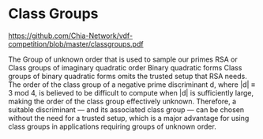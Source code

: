 # Class Groups


https://github.com/Chia-Network/vdf-competition/blob/master/classgroups.pdf

The Group of unknown order that is used to sample our primes
RSA or Class groups of imaginary quadratic order
Binary quadratic forms 
Class groups of binary quadratic forms omits the trusted setup that RSA needs.
The order of the class group of a negative prime discriminant d, where |d| ≡ 3 mod 4, 
is believed to be difficult to compute when |d| is sufficiently large, making the order 
of the class group effectively unknown. Therefore, a suitable discriminant — and its associated 
class group — can be chosen without the need for a trusted setup, which is a major advantage for 
using class groups in applications requiring groups of unknown order.